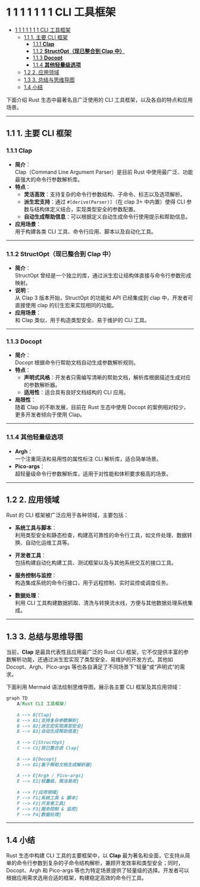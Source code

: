 # 1 1 1 1 1 1 1 CLI 工具框架

<!-- TOC START -->
- [1 1 1 1 1 1 1 CLI 工具框架](#1-1-1-1-1-1-1-cli-工具框架)
  - [1.1 1. 主要 CLI 框架](#1-主要-cli-框架)
    - [1.1.1 **Clap**](#**clap**)
    - [1.1.2 **StructOpt（现已整合到 Clap 中）**](#**structopt（现已整合到-clap-中）**)
    - [1.1.3 **Docopt**](#**docopt**)
    - [1.1.4 **其他轻量级选项**](#**其他轻量级选项**)
  - [1.2 2. 应用领域](#2-应用领域)
  - [1.3 3. 总结与思维导图](#3-总结与思维导图)
  - [1.4 小结](#小结)
<!-- TOC END -->

下面介绍 Rust 生态中最著名且广泛使用的 CLI 工具框架，以及各自的特点和应用场景。

---

## 1.1 1. 主要 CLI 框架

### 1.1.1 **Clap**

- **简介**：  
  Clap（Command Line Argument Parser）是目前 Rust 中使用最广泛、功能最强大的命令行参数解析库。  
- **特点**：  
  - **灵活高效**：支持复杂的命令行参数结构、子命令、标志以及选项解析。  
  - **派生宏支持**：通过 `#[derive(Parser)]`（在 clap 3+ 中内置）使得 CLI 参数与结构体定义结合，实现类型安全的参数配置。  
  - **自动生成帮助信息**：可以根据定义自动生成命令行使用提示和帮助信息。  
- **应用场景**：  
  用于构建各类 CLI 工具、命令行应用、脚本以及自动化工具。

---

### 1.1.2 **StructOpt（现已整合到 Clap 中）**

- **简介**：  
  StructOpt 曾经是一个独立的库，通过派生宏让结构体直接与命令行参数形成映射。  
- **说明**：  
  从 Clap 3 版本开始，StructOpt 的功能和 API 已经集成到 clap 中，开发者可直接使用 clap 的衍生宏来实现相同的功能。
- **应用场景**：  
  和 Clap 类似，用于构造类型安全、易于维护的 CLI 工具。

---

### 1.1.3 **Docopt**

- **简介**：  
  Docopt 根据命令行帮助文档自动生成参数解析规则。  
- **特点**：  
  - **声明式风格**：开发者只需编写清晰的帮助文档，解析库根据描述生成对应的参数解析器。  
  - **适用性**：适合具有良好文档结构的 CLI 应用。  
- **局限性**：  
  随着 Clap 的不断发展，目前在 Rust 生态中使用 Docopt 的案例相对较少，更多开发者倾向于使用 Clap。

---

### 1.1.4 **其他轻量级选项**

- **Argh**：  
  一个注重简洁和易用性的属性标注 CLI 解析库，适合简单场景。  
- **Pico-args**：  
  超轻量级命令行参数解析库，适用于对性能和体积要求极高的场景。

---

## 1.2 2. 应用领域

Rust 的 CLI 框架被广泛应用于各种领域，主要包括：

- **系统工具与脚本**：  
  利用类型安全和静态检查，构建高可靠性的命令行工具，如文件处理、数据转换、自动化运维工具等。

- **开发者工具**：  
  包括构建自动化构建工具、测试框架以及与其他系统交互的接口工具。

- **服务控制与监控**：  
  构造集成系统的命令行接口，用于远程控制、实时监控或调度任务。

- **数据处理**：  
  利用 CLI 工具构建数据抓取、清洗与转换流水线，方便与其他数据处理系统集成。

---

## 1.3 3. 总结与思维导图

当前，**Clap** 是最具代表性且应用最广泛的 Rust CLI 框架，它不仅提供丰富的参数解析功能，还通过派生宏实现了类型安全、易维护的开发方式。其他如 Docopt、Argh、Pico-args 等也各自满足了不同场景下“轻量”或“声明式”的需求。

下面利用 Mermaid 语法绘制思维导图，展示各主要 CLI 框架及其应用领域：

```mermaid:diagram/rust_cli_frameworks.mmd
graph TD
    A[Rust CLI 工具框架]
    
    A --> B[Clap]
    B --> B1[支持复杂参数解析]
    B --> B2[派生宏实现类型安全]
    B --> B3[自动生成帮助信息]
    
    A --> C[StructOpt]
    C --> C1[现已整合进 Clap]
    
    A --> D[Docopt]
    D --> D1[基于帮助文档生成解析器]
    
    A --> E[Argh / Pico-args]
    E --> E1[轻量级、简洁易用]
    
    A --> F[应用领域]
    F --> F1[系统工具 & 脚本]
    F --> F2[开发者工具]
    F --> F3[服务控制 & 监控]
    F --> F4[数据处理]

```

---

## 1.4 小结

Rust 生态中构建 CLI 工具的主要框架中，以 **Clap** 最为著名和全面，它支持从简单的命令行参数到复杂的子命令结构解析，兼顾开发效率和类型安全；同时，Docopt、Argh 和 Pico-args 等也为特定场景提供了轻量级的选择。开发者可以根据应用需求选用合适的框架，构建稳定高效的命令行工具。
